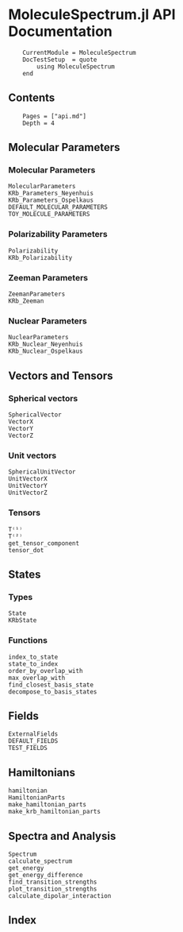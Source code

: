 # MoleculeSpectrum.jl API Documentation

```@meta
    CurrentModule = MoleculeSpectrum
    DocTestSetup  = quote
        using MoleculeSpectrum
    end
```

## Contents
```@contents
    Pages = ["api.md"]
    Depth = 4
```

## Molecular Parameters
### Molecular Parameters
```@docs
MolecularParameters
KRb_Parameters_Neyenhuis
KRb_Parameters_Ospelkaus
DEFAULT_MOLECULAR_PARAMETERS
TOY_MOLECULE_PARAMETERS
```
### Polarizability Parameters
```@docs
Polarizability
KRb_Polarizability
```
### Zeeman Parameters
```@docs
ZeemanParameters
KRb_Zeeman
```
### Nuclear Parameters
```@docs
NuclearParameters
KRb_Nuclear_Neyenhuis
KRb_Nuclear_Ospelkaus
```

## Vectors and Tensors
### Spherical vectors
```@docs
SphericalVector
VectorX
VectorY
VectorZ
```
### Unit vectors
```@docs
SphericalUnitVector
UnitVectorX
UnitVectorY
UnitVectorZ
```
### Tensors
```@docs
T⁽¹⁾
T⁽²⁾
get_tensor_component
tensor_dot
```

## States
### Types
```@docs
State
KRbState
```
### Functions
```@docs
index_to_state
state_to_index
order_by_overlap_with
max_overlap_with
find_closest_basis_state
decompose_to_basis_states
```

## Fields
```@docs
ExternalFields
DEFAULT_FIELDS
TEST_FIELDS
```

## Hamiltonians
```@docs
hamiltonian
HamiltonianParts
make_hamiltonian_parts
make_krb_hamiltonian_parts
```

## Spectra and Analysis
```@docs
Spectrum
calculate_spectrum
get_energy
get_energy_difference
find_transition_strengths
plot_transition_strengths
calculate_dipolar_interaction
```

## Index
```@index
```